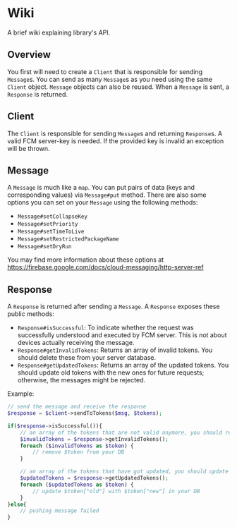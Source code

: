 # Wiki
A brief wiki explaining library's API.

## Overview
You first will need to create a `Client` that is responsible for sending `Message`s. You can send as many `Message`s as you need using the same `Client` object. `Message` objects can also be reused. When a `Message` is sent, a `Response` is returned.

## Client
The `Client` is responsible for sending `Message`s and returning `Response`s. A valid FCM server-key is needed. If the provided key is invalid an exception will be thrown.

## Message
A `Message` is much like a `map`. You can put pairs of data (keys and corresponding values) via `Message#put` method. There are also some options you can set on your `Message` using the following methods:

* `Message#setCollapseKey`
* `Message#setPriority`
* `Message#setTimeToLive`
* `Message#setRestrictedPackageName`
* `Message#setDryRun`

You may find more information about these options at https://firebase.google.com/docs/cloud-messaging/http-server-ref

## Response
A `Response` is returned after sending a `Message`. A `Response` exposes these public methods:

* `Response#isSuccessful`: To indicate whether the request was successfully understood and executed by FCM server. This is not about devices actually receiving the message.
* `Response#getInvalidTokens`: Returns an array of invalid tokens. You should delete these from your server database.
* `Response#getUpdatedTokens`: Returns an array of the updated tokens. You should update old tokens with the new ones for future requests; otherwise, the messages might be rejected.

Example:
```php
// send the message and receive the response
$response = $client->sendToTokens($msg, $tokens);

if($response->isSuccessful()){
	// an array of the tokens that are not valid anymore, you should remove these from your DB
	$invalidTokens = $response->getInvalidTokens();
	foreach ($invalidTokens as $token) {
		// remove $token from your DB
	}

	// an array of the tokens that have got updated, you should update these in your DB
	$updatedTokens = $response->getUpdatedTokens();
	foreach ($updatedTokens as $token) {
		// update $token["old"] with $token["new"] in your DB
	}
}else{
	// pushing message failed
}

```
